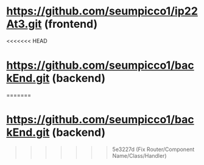 # https://github.com/seumpicco1/ip22At3.git (frontend)
<<<<<<< HEAD
# https://github.com/seumpicco1/backEnd.git   (backend)
=======
# https://github.com/seumpicco1/backEnd.git (backend)
>>>>>>> 5e3227d (Fix Router/Component Name/Class/Handler)




